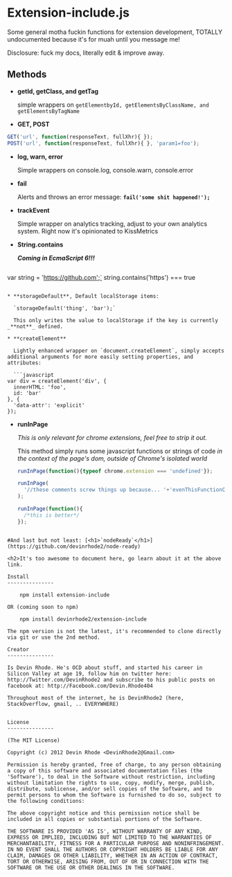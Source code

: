 Extension-include.js
=================

Some general motha fuckin functions for extension development, TOTALLY undocumented because it's for muah until you message me!

Disclosure: fuck my docs, literally edit & improve away.

Methods
---------------

* **getId, getClass, and getTag**

  simple wrappers on `getElementbyId, getElementsByClassName, and getElementsByTagName`

*  **GET, POST**

  ```javascript
GET('url', function(responseText, fullXhr){ });
POST('url', function(responseText, fullXhr){ }, 'param1=foo');
```

* **log, warn, error**

  Simple wrappers on console.log, console.warn, console.error

* **fail**

  Alerts and throws an error message: **`fail('some shit happened!');`**

* **trackEvent**

  Simple wrapper on analytics tracking, adjust to your own analytics system. Right now it's opinionated to KissMetrics

* **String.contains**

  **_Coming in EcmaScript 6!!!_**
  
  ```javascript
var string = 'https://github.com';`
string.contains('https') === true
```

* **storageDefault**, Default localStorage items:

  `storageDefault('thing', 'bar');`

  This only writes the value to localStorage if the key is currently _**not**_ defined.

* **createElement**

  Lightly enhanced wrapper on `document.createElement`, simply accepts additional arguments for more easily setting properties, and attributes:

  ```javascript
var div = createElement('div', {
  innerHTML: 'foo', 
  id: 'bar'
}, {
  'data-attr': 'explicit'
});
```

* **runInPage**
  
  _This is only relevant for chrome extensions, feel free to strip it out._
  
  This method simply runs some javascript functions or strings of code _in the context of the page's dom, outside of Chrome's isolated world_

  ```javascript
  runInPage(function(){typeof chrome.extension === 'undefined'});
  
  runInPage(
    '//these comments screw things up because... '+'evenThisFunctionCallIsCommentedOut();'
  );

  runInPage(function(){
    /*this is better*/
  });
```

#And last but not least: [<h1>`nodeReady`</h1>](https://github.com/devinrhode2/node-ready)

<h2>It's too awesome to document here, go learn about it at the above link.

Install
---------------

    npm install extension-include

OR (coming soon to npm)
    
    npm install devinrhode2/extension-include

The npm version is not the latest, it's recommended to clone directly via git or use the 2nd method.

Creator
---------------

Is Devin Rhode. He's OCD about stuff, and started his career in Silicon Valley at age 19, follow him on twitter here: http://Twitter.com/DevinRhode2 and subscribe to his public posts on facebook at: http://Facebook.com/Devin.Rhode404

Throughout most of the internet, he is DevinRhode2 (here, StackOverflow, gmail, .. EVERYWHERE)


License
---------------

(The MIT License)

Copyright (c) 2012 Devin Rhode <DevinRhode2@Gmail.com>

Permission is hereby granted, free of charge, to any person obtaining a copy of this software and associated documentation files (the 'Software'), to deal in the Software without restriction, including without limitation the rights to use, copy, modify, merge, publish, distribute, sublicense, and/or sell copies of the Software, and to permit persons to whom the Software is furnished to do so, subject to the following conditions:

The above copyright notice and this permission notice shall be included in all copies or substantial portions of the Software.

THE SOFTWARE IS PROVIDED 'AS IS', WITHOUT WARRANTY OF ANY KIND, EXPRESS OR IMPLIED, INCLUDING BUT NOT LIMITED TO THE WARRANTIES OF MERCHANTABILITY, FITNESS FOR A PARTICULAR PURPOSE AND NONINFRINGEMENT. IN NO EVENT SHALL THE AUTHORS OR COPYRIGHT HOLDERS BE LIABLE FOR ANY CLAIM, DAMAGES OR OTHER LIABILITY, WHETHER IN AN ACTION OF CONTRACT, TORT OR OTHERWISE, ARISING FROM, OUT OF OR IN CONNECTION WITH THE SOFTWARE OR THE USE OR OTHER DEALINGS IN THE SOFTWARE.